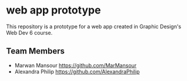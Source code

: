 # web app prototype

This repository is a prototype for a web app created in Graphic Design's Web Dev 6 course.

## Team Members

- Marwan Mansour <https://github.com/MarMansour>
- Alexandra Philip <https://github.com/AlexandraPhilip>

